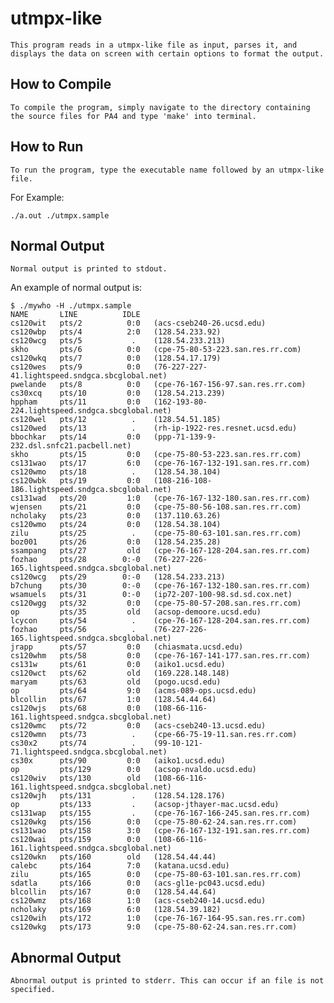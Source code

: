 utmpx-like
==========

	This program reads in a utmpx-like file as input, parses it, and displays the data on screen with certain options to format the output.

How to Compile
--------------
	To compile the program, simply navigate to the directory containing the source files for PA4 and type 'make' into terminal.

How to Run
---------
	To run the program, type the executable name followed by an utmpx-like file.

For Example:
	
	./a.out ./utmpx.sample

Normal Output
-------------
	Normal output is printed to stdout.

An example of normal output is:

	$ ./mywho -H ./utmpx.sample 
	NAME       LINE          IDLE 
	cs120wit   pts/2          0:0   (acs-cseb240-26.ucsd.edu)
	cs120wbp   pts/4          2:0   (128.54.233.92)
	cs120wcg   pts/5           .    (128.54.233.213)
	skho       pts/6          0:0   (cpe-75-80-53-223.san.res.rr.com)
	cs120wkq   pts/7          0:0   (128.54.17.179)
	cs120wes   pts/9          0:0   (76-227-227-41.lightspeed.sndgca.sbcglobal.net)
	pwelande   pts/8          0:0   (cpe-76-167-156-97.san.res.rr.com)
	cs30xcq    pts/10         0:0   (128.54.213.239)
	hppham     pts/11         0:0   (162-193-80-224.lightspeed.sndgca.sbcglobal.net)
	cs120wel   pts/12          .    (128.54.51.185)
	cs120wed   pts/13          .    (rh-ip-1922-res.resnet.ucsd.edu)
	bbochkar   pts/14         0:0   (ppp-71-139-9-232.dsl.snfc21.pacbell.net)
	skho       pts/15         0:0   (cpe-75-80-53-223.san.res.rr.com)
	cs131wao   pts/17         6:0   (cpe-76-167-132-191.san.res.rr.com)
	cs120wmo   pts/18          .    (128.54.38.104)
	cs120wbk   pts/19         0:0   (108-216-108-186.lightspeed.sndgca.sbcglobal.net)
	cs131wad   pts/20         1:0   (cpe-76-167-132-180.san.res.rr.com)
	wjensen    pts/21         0:0   (cpe-75-80-56-108.san.res.rr.com)
	ncholaky   pts/23         0:0   (137.110.63.26)
	cs120wmo   pts/24         0:0   (128.54.38.104)
	zilu       pts/25          .    (cpe-75-80-63-101.san.res.rr.com)
	boz001     pts/26         0:0   (128.54.235.28)
	ssampang   pts/27         old   (cpe-76-167-128-204.san.res.rr.com)
	fozhao     pts/28        0:-0   (76-227-226-165.lightspeed.sndgca.sbcglobal.net)
	cs120wcg   pts/29        0:-0   (128.54.233.213)
	b7chung    pts/30        0:-0   (cpe-76-167-132-180.san.res.rr.com)
	wsamuels   pts/31        0:-0   (ip72-207-100-98.sd.sd.cox.net)
	cs120wgg   pts/32         0:0   (cpe-75-80-57-208.san.res.rr.com)
	op         pts/35         old   (acsop-demoore.ucsd.edu)
	lcycon     pts/54          .    (cpe-76-167-128-204.san.res.rr.com)
	fozhao     pts/56          .    (76-227-226-165.lightspeed.sndgca.sbcglobal.net)
	jrapp      pts/57         0:0   (chiasmata.ucsd.edu)
	cs120whm   pts/58         0:0   (cpe-76-167-141-177.san.res.rr.com)
	cs131w     pts/61         0:0   (aiko1.ucsd.edu)
	cs120wct   pts/62         old   (169.228.148.148)
	maryam     pts/63         old   (pogo.ucsd.edu)
	op         pts/64         9:0   (acms-089-ops.ucsd.edu)
	blcollin   pts/67         1:0   (128.54.44.64)
	cs120wjs   pts/68         0:0   (108-66-116-161.lightspeed.sndgca.sbcglobal.net)
	cs120wmc   pts/72         0:0   (acs-cseb240-13.ucsd.edu)
	cs120wmn   pts/73          .    (cpe-66-75-19-11.san.res.rr.com)
	cs30x2     pts/74          .    (99-10-121-71.lightspeed.sndgca.sbcglobal.net)
	cs30x      pts/90         0:0   (aiko1.ucsd.edu)
	op         pts/129        0:0   (acsop-nvaldo.ucsd.edu)
	cs120wiv   pts/130        old   (108-66-116-161.lightspeed.sndgca.sbcglobal.net)
	cs120wjh   pts/131         .    (128.54.128.176)
	op         pts/133         .    (acsop-jthayer-mac.ucsd.edu)
	cs131wap   pts/155         .    (cpe-76-167-166-245.san.res.rr.com)
	cs120wkg   pts/156        0:0   (cpe-75-80-62-24.san.res.rr.com)
	cs131wao   pts/158        3:0   (cpe-76-167-132-191.san.res.rr.com)
	cs120wai   pts/159        0:0   (108-66-116-161.lightspeed.sndgca.sbcglobal.net)
	cs120wkn   pts/160        old   (128.54.44.44)
	calebc     pts/164        7:0   (katana.ucsd.edu)
	zilu       pts/165        0:0   (cpe-75-80-63-101.san.res.rr.com)
	sdatla     pts/166        0:0   (acs-gl1e-pc043.ucsd.edu)
	blcollin   pts/167        0:0   (128.54.44.64)
	cs120wmz   pts/168        1:0   (acs-cseb240-14.ucsd.edu)
	ncholaky   pts/169        6:0   (128.54.39.182)
	cs120wih   pts/172        1:0   (cpe-76-167-164-95.san.res.rr.com)
	cs120wkg   pts/173        9:0   (cpe-75-80-62-24.san.res.rr.com)

Abnormal Output
---------------
	Abnormal output is printed to stderr. This can occur if an file is not specified.
